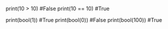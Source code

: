 print(10 > 10) #False
print(10 == 10) #True

print(bool(1)) #True
print(bool(0)) #False
print(bool(100)) #True
